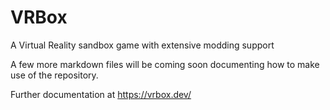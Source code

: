 # VRBox
A Virtual Reality sandbox game with extensive modding support

A few more markdown files will be coming soon documenting how to make use of the repository.

Further documentation at https://vrbox.dev/
